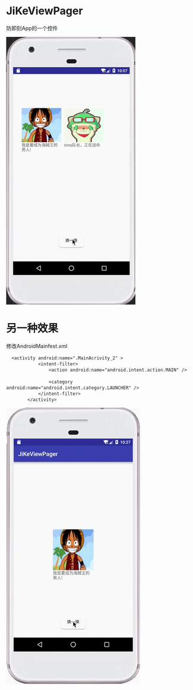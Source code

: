 # JiKeViewPager
防即刻App的一个控件

![](https://github.com/xurui1995/JiKeViewPager/blob/master/gif1.gif?raw=true)   
# 另一种效果  
修改AndroidMainfest.xml  
```
  <activity android:name=".MainAcrivity_2" >
            <intent-filter>
                <action android:name="android.intent.action.MAIN" />

                <category android:name="android.intent.category.LAUNCHER" />
            </intent-filter>
        </activity> 
```  
 ![](https://github.com/xurui1995/JiKeViewPager/blob/master/gif2.gif?raw=true)

